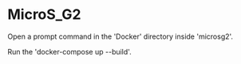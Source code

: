 # MicroS_G2

Open a prompt command in the 'Docker' directory inside 'microsg2'.

Run the 'docker-compose up --build'.
